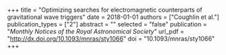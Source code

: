 +++
title = "Optimizing searches for electromagnetic counterparts of gravitational wave triggers"
date = 2018-01-01
authors = ["Coughlin et al."]
publication_types = ["2"]
abstract = ""
selected = "false"
publication = "*Monthly Notices of the Royal Astronomical Society*"
url_pdf = "http://dx.doi.org/10.1093/mnras/sty1066"
doi = "10.1093/mnras/sty1066"
+++

